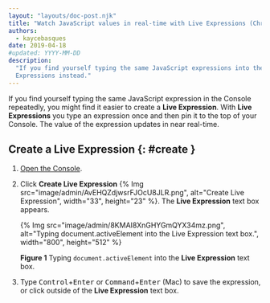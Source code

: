 ```yaml
---
layout: "layouts/doc-post.njk"
title: "Watch JavaScript values in real-time with Live Expressions (Chrome DevTools)"
authors:
  - kaycebasques
date: 2019-04-18
#updated: YYYY-MM-DD
description:
  "If you find yourself typing the same JavaScript expressions into the Console repeatedly, try Live
  Expressions instead."
---
```


If you find yourself typing the same JavaScript expression in the Console repeatedly, you might find
it easier to create a **Live Expression**. With **Live Expressions** you type an expression once and
then pin it to the top of your Console. The value of the expression updates in near real-time.

## Create a Live Expression {: #create }

1.  [Open the Console][1].
2.  Click **Create Live Expression**
    {% Img src="image/admin/AvEHQZdjwsrFJOcU8JLR.png", alt="Create Live Expression", width="33", height="23" %}.
    The **Live Expression** text box appears.

    {% Img src="image/admin/8KMAI8XnGHYGmQYX34mz.png", alt="Typing document.activeElement into the Live Expression text box.", width="800", height="512" %}

    **Figure 1** Typing `document.activeElement` into the **Live Expression** text box.

3.  Type <kbd>Control</kbd>+<kbd>Enter</kbd> or <kbd>Command</kbd>+<kbd>Enter</kbd> (Mac) to save
    the expression, or click outside of the **Live Expression** text box.

[1]: /web/tools/chrome-devtools/console/reference#open
